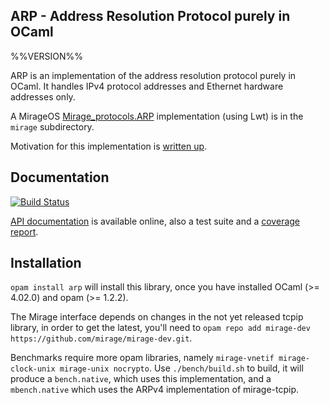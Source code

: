 
## ARP - Address Resolution Protocol purely in OCaml

%%VERSION%%

ARP is an implementation of the address resolution protocol purely in OCaml.  It
handles IPv4 protocol addresses and Ethernet hardware addresses only.

A MirageOS
[Mirage_protocols.ARP](https://github.com/mirage/mirage-protocols/blob/4776d2ab1d8c5b1bfd69d46583779c2caef7b5e8/src/mirage_protocols.mli#L169)
implementation (using Lwt) is in the `mirage` subdirectory.

Motivation for this implementation is [written up](https://hannes.nqsb.io/Posts/ARP).

## Documentation

[![Build Status](https://travis-ci.org/hannesm/arp.svg?branch=master)](https://travis-ci.org/hannesm/arp)

[API documentation](https://hannesm.github.io/arp/doc/) is available online,
also a test suite and a [coverage
report](https://hannesm.github.io/arp/coverage/).

## Installation

`opam install arp` will install this library, once you have installed OCaml (>=
4.02.0) and opam (>= 1.2.2).

The Mirage interface depends on changes in the not yet released tcpip library,
in order to get the latest, you'll need to `opam repo add mirage-dev
https://github.com/mirage/mirage-dev.git`.

Benchmarks require more opam libraries, namely `mirage-vnetif mirage-clock-unix
mirage-unix nocrypto`.  Use `./bench/build.sh` to build, it will produce a
`bench.native`, which uses this implementation, and a `mbench.native` which uses
the ARPv4 implementation of mirage-tcpip.
